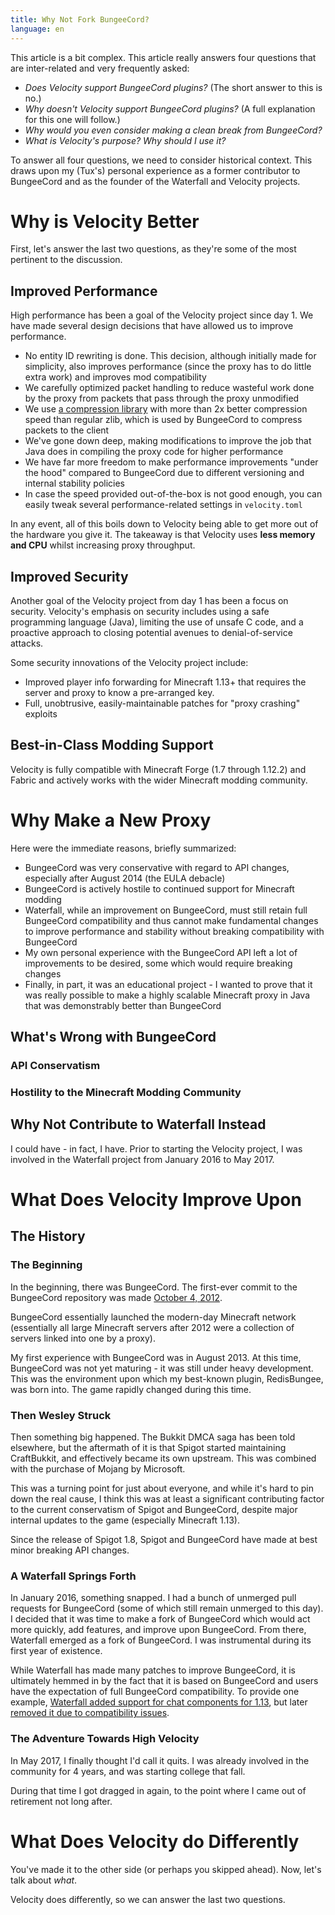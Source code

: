 ```yaml
---
title: Why Not Fork BungeeCord?
language: en
---
```


This article is a bit complex. This article really answers four questions that are inter-related and very frequently asked:

* _Does Velocity support BungeeCord plugins?_ (The short answer to this is no.)
* _Why doesn't Velocity support BungeeCord plugins?_ (A full explanation for this one will follow.)
* _Why would you even consider making a clean break from BungeeCord?_
* _What is Velocity's purpose? Why should I use it?_

To answer all four questions, we need to consider historical context. This draws upon my (Tux's) personal experience as a former contributor to BungeeCord and as the founder of the Waterfall and Velocity projects.

# Why is Velocity Better

First, let's answer the last two questions, as they're some of the most pertinent to the discussion.

## Improved Performance

High performance has been a goal of the Velocity project since day 1. We have made several design decisions that have allowed us to improve performance.

* No entity ID rewriting is done. This decision, although initially made for simplicity, also improves performance (since the proxy has to do little extra work) and improves mod compatibility
* We carefully optimized packet handling to reduce wasteful work done by the proxy from packets that pass through the proxy unmodified
* We use [a compression library](https://github.com/ebiggers/libdeflate) with more than 2x better compression
  speed than regular zlib, which is used by BungeeCord to compress packets to the client
* We've gone down deep, making modifications to improve the job that Java does in compiling the proxy code for higher performance
* We have far more freedom to make performance improvements "under the hood" compared to BungeeCord due to different versioning and internal stability policies
* In case the speed provided out-of-the-box is not good enough, you can easily tweak several performance-related settings in `velocity.toml`

In any event, all of this boils down to Velocity being able to get more out of the hardware you give it. The takeaway is that Velocity uses **less memory and CPU** whilst increasing proxy throughput.

## Improved Security

Another goal of the Velocity project from day 1 has been a focus on security. Velocity's emphasis on security includes using a safe programming language (Java), limiting the use of unsafe C code, and a proactive approach to closing potential avenues to denial-of-service attacks.

Some security innovations of the Velocity project include:

* Improved player info forwarding for Minecraft 1.13+ that requires the server and proxy to know a pre-arranged key.
* Full, unobtrusive, easily-maintainable patches for "proxy crashing" exploits

## Best-in-Class Modding Support

Velocity is fully compatible with Minecraft Forge (1.7 through 1.12.2) and Fabric and actively works with the wider Minecraft modding community.

# Why Make a New Proxy

Here were the immediate reasons, briefly summarized:

* BungeeCord was very conservative with regard to API changes, especially after August 2014 (the EULA debacle)
* BungeeCord is actively hostile to continued support for Minecraft modding
* Waterfall, while an improvement on BungeeCord, must still retain full BungeeCord compatibility and thus cannot make fundamental changes to improve performance and stability without breaking compatibility with BungeeCord
* My own personal experience with the BungeeCord API left a lot of improvements to be desired, some which would require breaking changes
* Finally, in part, it was an educational project - I wanted to prove that it was really possible to make a highly scalable Minecraft proxy in Java that was demonstrably better than BungeeCord

## What's Wrong with BungeeCord

### API Conservatism

### Hostility to the Minecraft Modding Community

## Why Not Contribute to Waterfall Instead

I could have - in fact, I have. Prior to starting the Velocity project, I was involved in the Waterfall project from January 2016 to May 2017.

# What Does Velocity Improve Upon

## The History

### The Beginning

In the beginning, there was BungeeCord. The first-ever commit to the BungeeCord repository was made [October 4, 2012](https://github.com/SpigotMC/BungeeCord/commit/b876fb2e1bd395c37f47b020c2f0e778812c0c61).

BungeeCord essentially launched the modern-day Minecraft network (essentially all large Minecraft servers after 2012 were a collection of servers linked into one by a proxy).

My first experience with BungeeCord was in August 2013. At this time, BungeeCord was not yet maturing - it was still under heavy development. This was the environment upon which my best-known plugin, RedisBungee, was born into. The game rapidly changed during this time.

### Then Wesley Struck

Then something big happened. The Bukkit DMCA saga has been told elsewhere, but the aftermath of it is that Spigot started maintaining CraftBukkit, and effectively became its own upstream. This was combined with the purchase of Mojang by Microsoft.

This was a turning point for just about everyone, and while it's hard to pin down the real cause, I think this was at least a significant contributing factor to the current conservatism of Spigot and BungeeCord, despite major internal updates to the game (especially Minecraft 1.13).

Since the release of Spigot 1.8, Spigot and BungeeCord have made at best minor breaking API changes.

### A Waterfall Springs Forth

In January 2016, something snapped. I had a bunch of unmerged pull requests for BungeeCord (some of which still remain unmerged to this day). I decided that it was time to make a fork of BungeeCord which would act more quickly, add features, and improve upon BungeeCord. From there, Waterfall emerged as a fork of BungeeCord. I was instrumental during its first year of existence.

While Waterfall has made many patches to improve BungeeCord, it is ultimately hemmed in by the fact that it is based on BungeeCord and users have the expectation of full BungeeCord compatibility. To provide one example, [Waterfall added support for chat components for 1.13](https://github.com/PaperMC/Waterfall/commit/c8eb6aec7bac82fd309fa6d6113b8a0418317b01), but later [removed it due to compatibility issues](https://github.com/PaperMC/Waterfall/commit/e910db4871210f03efd8e43b67400745f7b9961b).

### The Adventure Towards High Velocity

In May 2017, I finally thought I'd call it quits. I was already involved in the community for 4 years, and was starting college that fall.

During that time I got dragged in again, to the point where I came out of retirement not long after.

# What Does Velocity do Differently

You've made it to the other side (or perhaps you skipped ahead). Now, let's talk about _what_.

Velocity does differently, so we can answer the last two questions.
